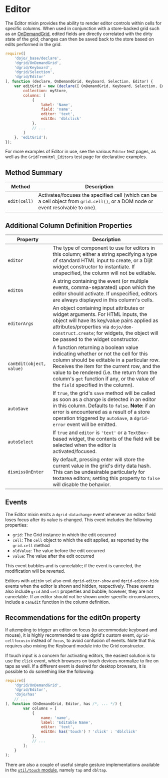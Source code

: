 # Editor

The Editor mixin provides the ability to render editor controls within cells
for specific columns. When used in conjunction with a store-backed grid such as an
[OnDemandGrid](../core-components/OnDemandList-and-OnDemandGrid.md#ondemandgrid),
edited fields are directly correlated with the dirty state of the grid; changes
can then be saved back to the store based on edits performed in the grid.

```js
require([
    'dojo/_base/declare',
    'dgrid/OnDemandGrid',
    'dgrid/Keyboard',
    'dgrid/Selection',
    'dgrid/Editor'
], function (declare, OnDemandGrid, Keyboard, Selection, Editor) {
    var editGrid = new (declare([ OnDemandGrid, Keyboard, Selection, Editor ]))({
        collection: myStore,
        columns: [
            {
                label: 'Name',
                field: 'name',
                editor: 'text',
                editOn: 'dblclick'
            },
            // ...
        ]
    }, 'editGrid');
});
```

For more examples of Editor in use, see the various `Editor` test pages, as well
as the `GridFromHtml_Editors` test page for declarative examples.

## Method Summary

Method | Description
------ | -----------
`edit(cell)` | Activates/focuses the specified cell (which can be a cell object from `grid.cell()`, or a DOM node or event resolvable to one).

## Additional Column Definition Properties

Property | Description
-------- | -----------
`editor` | The type of component to use for editors in this column; either a string specifying a type of standard HTML input to create, or a Dijit widget constructor to instantiate.  If unspecified, the column will not be editable.
`editOn` | A string containing the event (or multiple events, comma-separated) upon which the editor should activate.  If unspecified, editors are always displayed in this column's cells.
`editorArgs` | An object containing input attributes or widget arguments.  For HTML inputs, the object will have its key/value pairs applied as attributes/properties via `dojo/dom-construct.create`; for widgets, the object will be passed to the widget constructor.
`canEdit(object, value)` | A function returning a boolean value indicating whether or not the cell for this column should be editable in a particular row.  Receives the item for the current row, and the value to be rendered (i.e. the return from the column's `get` function if any, or the value of the `field` specified in the column).
`autoSave` | If `true`, the grid's `save` method will be called as soon as a change is detected in an editor in this column.  Defaults to `false`. **Note:** if an error is encountered as a result of a store operation triggered by `autoSave`, a `dgrid-error` event will be emitted.
`autoSelect` | If `true` and `editor` is `'text'` or a `TextBox`-based widget, the contents of the field will be selected when the editor is activated/focused.
`dismissOnEnter` | By default, pressing enter will store the current value in the grid's dirty data hash.  This can be undesirable particularly for textarea editors; setting this property to `false` will disable the behavior.

## Events

The Editor mixin emits a `dgrid-datachange` event whenever an editor field
loses focus after its value is changed. This event includes the following
properties:

* `grid`: The Grid instance in which the edit occurred
* `cell`: The `cell` object to which the edit applied, as reported by the
  `grid.cell` method
* `oldValue`: The value before the edit occurred
* `value`: The value after the edit occurred

This event bubbles and is cancelable; if the event is canceled, the modification
will be reverted.

Editors with `editOn` set also emit `dgrid-editor-show` and `dgrid-editor-hide`
events when the editor is shown and hidden, respectively. These events also
include `grid` and `cell` properties and bubble; however, they are not
cancelable. If an editor should not be shown under specific circumstances,
include a `canEdit` function in the column definition.

## Recommendations for the editOn property

If attempting to trigger an editor on focus (to accommodate keyboard and mouse),
it is highly recommended to use dgrid's custom event, `dgrid-cellfocusin`
instead of `focus`, to avoid confusion of events. Note that this requires also
mixing the Keyboard module into the Grid constructor.

If touch input is a concern for activating editors, the easiest solution is to
use the `click` event, which browsers on touch devices normalize to fire on
taps as well. If a different event is desired for desktop browsers, it is
possible to do something like the following:

```js
require([
    'dgrid/OnDemandGrid',
    'dgrid/Editor',
    'dojo/has'
    // ...
], function (OnDemandGrid, Editor, has /*, ... */) {
        var columns = [
            {
                name: 'name',
                label: 'Editable Name',
                editor: 'text',
                editOn: has('touch') ? 'click' : 'dblclick'
            },
            // ...
        ];
    }
);
```

There are also a couple of useful simple gesture implementations available in
the [`util/touch` module](../utilities/touch.md), namely `tap` and `dbltap`.
